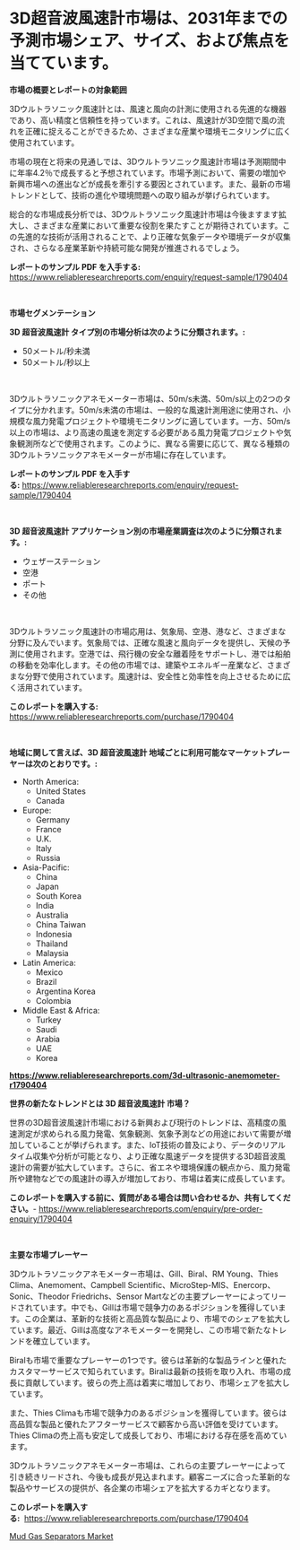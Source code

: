 <p><h1>3D超音波風速計市場は、2031年までの予測市場シェア、サイズ、および焦点を当てています。</h1></p><p><strong>市場の概要とレポートの対象範囲</strong></p>
<p><p>3Dウルトラソニック風速計とは、風速と風向の計測に使用される先進的な機器であり、高い精度と信頼性を持っています。これは、風速計が3D空間で風の流れを正確に捉えることができるため、さまざまな産業や環境モニタリングに広く使用されています。</p><p>市場の現在と将来の見通しでは、3Dウルトラソニック風速計市場は予測期間中に年率4.2％で成長すると予想されています。市場予測において、需要の増加や新興市場への進出などが成長を牽引する要因とされています。また、最新の市場トレンドとして、技術の進化や環境問題への取り組みが挙げられています。</p><p>総合的な市場成長分析では、3Dウルトラソニック風速計市場は今後ますます拡大し、さまざまな産業において重要な役割を果たすことが期待されています。この先進的な技術が活用されることで、より正確な気象データや環境データが収集され、さらなる産業革新や持続可能な開発が推進されるでしょう。</p></p>
<p><strong>レポートのサンプル PDF を入手する:</strong> <a href="https://www.reliableresearchreports.com/enquiry/request-sample/1790404">https://www.reliableresearchreports.com/enquiry/request-sample/1790404</a></p>
<p>&nbsp;</p>
<p><strong>市場セグメンテーション</strong></p>
<p><strong>3D 超音波風速計 タイプ別の市場分析は次のように分類されます。:</strong></p>
<p><ul><li>50メートル/秒未満</li><li>50メートル/秒以上</li></ul></p>
<p>&nbsp;</p>
<p><p>3Dウルトラソニックアネモメーター市場は、50m/s未満、50m/s以上の2つのタイプに分かれます。50m/s未満の市場は、一般的な風速計測用途に使用され、小規模な風力発電プロジェクトや環境モニタリングに適しています。一方、50m/s以上の市場は、より高速の風速を測定する必要がある風力発電プロジェクトや気象観測所などで使用されます。このように、異なる需要に応じて、異なる種類の3Dウルトラソニックアネモメーターが市場に存在しています。</p></p>
<p><strong>レポートのサンプル PDF を入手する:</strong>&nbsp;<a href="https://www.reliableresearchreports.com/enquiry/request-sample/1790404">https://www.reliableresearchreports.com/enquiry/request-sample/1790404</a></p>
<p>&nbsp;</p>
<p><strong> 3D 超音波風速計 アプリケーション別の市場産業調査は次のように分類されます。:</strong></p>
<p><ul><li>ウェザーステーション</li><li>空港</li><li>ポート</li><li>その他</li></ul></p>
<p>&nbsp;</p>
<p><p>3Dウルトラソニック風速計の市場応用は、気象局、空港、港など、さまざまな分野に及んでいます。気象局では、正確な風速と風向データを提供し、天候の予測に使用されます。空港では、飛行機の安全な離着陸をサポートし、港では船舶の移動を効率化します。その他の市場では、建築やエネルギー産業など、さまざまな分野で使用されています。風速計は、安全性と効率性を向上させるために広く活用されています。</p></p>
<p><strong>このレポートを購入する:</strong>&nbsp; <a href="https://www.reliableresearchreports.com/purchase/1790404">https://www.reliableresearchreports.com/purchase/1790404</a></p>
<p>&nbsp;</p>
<p><strong>地域に関して言えば、3D 超音波風速計 地域ごとに利用可能なマーケットプレーヤーは次のとおりです。:</strong></p>
<p><ul>
    <li>
        North America:
        <ul>
            <li>United States</li>
            <li>Canada</li>
        </ul>
    </li>
    <li>
        Europe:
        <ul>
            <li>Germany</li>
            <li>France</li>
            <li>U.K.</li>
            <li>Italy</li>
            <li>Russia</li>
        </ul>
    </li>
    <li>
        Asia-Pacific:
        <ul>
            <li>China</li>
            <li>Japan</li>
            <li>South Korea</li>
            <li>India</li>
            <li>Australia</li>
            <li>China Taiwan</li>
            <li>Indonesia</li>
            <li>Thailand</li>
            <li>Malaysia</li>
        </ul>
    </li>
    <li>
        Latin America:
        <ul>
            <li>Mexico</li>
            <li>Brazil</li>
            <li>Argentina Korea</li>
            <li>Colombia</li>
        </ul>
    </li>
    <li>
        Middle East & Africa:
        <ul>
            <li>Turkey</li>
            <li>Saudi</li>
            <li>Arabia</li>
            <li>UAE</li>
            <li>Korea</li>
        </ul>
    </li>
    </ul></p>
<p><strong><a href="https://www.reliableresearchreports.com/3d-ultrasonic-anemometer-r1790404">https://www.reliableresearchreports.com/3d-ultrasonic-anemometer-r1790404</a></strong>&nbsp;</p>
<p><strong>世界の新たなトレンドとは 3D 超音波風速計 市場？</strong></p>
<p><p>世界の3D超音波風速計市場における新興および現行のトレンドは、高精度の風速測定が求められる風力発電、気象観測、気象予測などの用途において需要が増加していることが挙げられます。また、IoT技術の普及により、データのリアルタイム収集や分析が可能となり、より正確な風速データを提供する3D超音波風速計の需要が拡大しています。さらに、省エネや環境保護の観点から、風力発電所や建物などでの風速計の導入が増加しており、市場は着実に成長しています。</p></p>
<p><strong>このレポートを購入する前に、質問がある場合は問い合わせるか、共有してください。</strong>- <a href="https://www.reliableresearchreports.com/enquiry/pre-order-enquiry/1790404">https://www.reliableresearchreports.com/enquiry/pre-order-enquiry/1790404</a></p>
<p>&nbsp;</p>
<p><strong>主要な市場プレーヤー</strong></p>
<p><p>3Dウルトラソニックアネモメーター市場は、Gill、Biral、RM Young、Thies Clima、Anemoment、Campbell Scientific、MicroStep-MIS、Enercorp、Sonic、Theodor Friedrichs、Sensor Martなどの主要プレーヤーによってリードされています。中でも、Gillは市場で競争力のあるポジションを獲得しています。この企業は、革新的な技術と高品質な製品により、市場でのシェアを拡大しています。最近、Gillは高度なアネモメーターを開発し、この市場で新たなトレンドを確立しています。</p><p>Biralも市場で重要なプレーヤーの1つです。彼らは革新的な製品ラインと優れたカスタマーサービスで知られています。Biralは最新の技術を取り入れ、市場の成長に貢献しています。彼らの売上高は着実に増加しており、市場シェアを拡大しています。</p><p>また、Thies Climaも市場で競争力のあるポジションを獲得しています。彼らは高品質な製品と優れたアフターサービスで顧客から高い評価を受けています。Thies Climaの売上高も安定して成長しており、市場における存在感を高めています。</p><p>3Dウルトラソニックアネモメーター市場は、これらの主要プレーヤーによって引き続きリードされ、今後も成長が見込まれます。顧客ニーズに合った革新的な製品やサービスの提供が、各企業の市場シェアを拡大するカギとなります。</p></p>
<p><strong>このレポートを購入する:</strong>&nbsp;&nbsp;<a href="https://www.reliableresearchreports.com/purchase/1790404">https://www.reliableresearchreports.com/purchase/1790404</a></p>
<p><p><a href="https://view.publitas.com/reportprime-1/mud-gas-separators-market-analysis-and-sze-forecasted-for-period-from-2024-to-2031/">Mud Gas Separators Market</a></p></p>